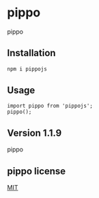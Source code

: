 # pippo

pippo

## Installation

```bash
npm i pippojs
```
## Usage

```
import pippo from 'pippojs';
pippo();
```
## Version 1.1.9
pippo

## pippo license
[MIT](https://choosealicense.com/licenses/mit/)
